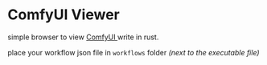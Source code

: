 # ComfyUI Viewer

simple browser to view [ComfyUI ](https://github.com/comfyanonymous/ComfyUI) write in rust.

place your workflow json file in `workflows` folder _(next to the executable file)_

